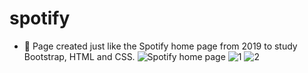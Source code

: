 # spotify
- 🌱 Page created just like the Spotify home page from 2019 to study Bootstrap, HTML and CSS.
![Spotify home page](https://user-images.githubusercontent.com/119822059/207181115-380e0956-4aca-424a-a9ba-0c8e7fea5125.jpg)
![1](https://user-images.githubusercontent.com/119822059/207181404-e1e73b84-d713-4ad3-825a-cbc7289e5549.jpg)
![2](https://user-images.githubusercontent.com/119822059/207181418-c91bac4f-898d-4e1c-85f2-e55e1fbca795.jpg)
